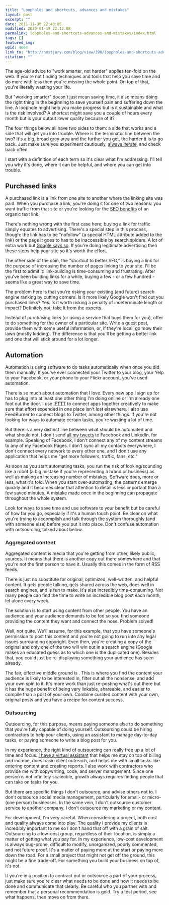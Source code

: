 ```yaml
---
title: "Loopholes and shortcuts, advances and mistakes"
layout: post
excerpt: ""
date: 2011-11-30 22:40:05
modified: 2020-01-19 22:12:08
permalink: loopholes-and-shortcuts-advances-and-mistakes/index.html
tags: []
featured_img:
wpid: 4664
link_to: "http://hostjury.com/blog/view/390/loopholes-and-shortcuts-advances-and-mistakes"
citation: ""
---
```



The age-old advice to "work smarter, not harder" applies ten-fold on the web. If you're not finding techniques and tools that help you save time and do more with less then you're missing the whole point. On top of that, you're literally wasting your life.

But "working smarter" doesn't just mean saving time, it also means doing the right thing in the beginning to save yourself pain and suffering down the line. A loophole might help you make progress but is it sustainable and what is the risk involved? A shortcut might save you a couple of hours every month but is your output lower quality because of it?

The four things below all have two sides to them: a side that works and a side that will get you into trouble. Where is the terminator line between the two? It's a big, broad grey area and the further you get, the harder it is to go back. Just make sure you experiment cautiously, [always iterate](/do-it-and-then-do-it-better-an-iterative-mindset), and check back often.

I start with a definition of each term so it's clear what I'm addressing. I'll tell you why it's done, where it can be helpful, and where you can get into trouble.

## Purchased links

A purchased link is a link from one site to another where the linking site was paid. When you purchase a link, you're doing it for one of two reasons: you want traffic from that site or you're looking for the [SEO benefits](/tag/seo) of an organic text link.

There's nothing wrong with the first case here; buying a link for traffic simply equates to advertising. There's a special step in this process, though: the link has to be "nofollow" (a special HTML attribute added to the link) or the page it goes to has to be inaccessible by search spiders. A lot of extra work but [Google says so](https://support.google.com/webmasters/answer/66356?hl=en&visit_id=637192914768802278-3037726879&rd=1). If you're doing legitimate advertising then these steps help your site so it's worth the effort.

The other side of the coin, the "shortcut to better SEO," is buying a link for the purpose of increasing the number of pages linking to your site. I'll be the first to admit it: link-building is time-consuming and frustrating. After you've been building links for a while, buying a few - or a few hundred - seems like a great way to save time.

The problem here is that you're risking your existing (and future) search engine ranking by cutting corners. Is it more likely Google won't find out you purchased links? Yes. Is it worth risking a penalty of indeterminate length or impact? [Definitely not; take it from the experts](https://moz.com/community/q/text-link-ads-have-you-worked-with-them).

Instead of purchasing links (or using a service that buys them for you), offer to do something for the owner of a particular site. Write a guest post, provide them with some useful information, or, if they're local, go mow their lawn (mostly kidding). The difference is that you'll be getting a better link and one that will stick around for a lot longer.

## Automation

Automation is using software to do tasks automatically when once you did them manually. If you've ever connected your Twitter to your blog, your Yelp to your Facebook, or your phone to your Flickr account, you've used automation.

There is so much about automation that I love. Every new app I sign up for has to plug into at least one other thing I'm doing online or I'm already one foot out the door. I use [IFTTT](https://ifttt.com/) to connect apps together creatively to make sure that effort expended in one place isn't lost elsewhere. I also use FeedBurner to connect blogs to Twitter, among other things. If you're not looking for ways to automate certain tasks, you're wasting a lot of time.

But there is a very distinct line between what should be automated and what should not. I don't send [all my tweets](https://twitter.com/joshcanhelp) to Facebook and LinkedIn, for example. Speaking of Facebook, I don't connect any of my content streams to any of my Facebook Pages. I don't sync all my contacts everywhere, I don't connect every network to every other one, and I don't use any application that helps me "get more followers, traffic, fans, etc."

As soon as you start automating tasks, you run the risk of looking/sounding like a robot (a big mistake if you're representing a brand or business) as well as making an increasing number of mistakes. Software does, more or less, what it's told. When you start over-automating, the patterns emerge quickly and it becomes clear that attention to detail is less important than a few saved minutes. A mistake made once in the beginning can propagate throughout the whole system.

Look for ways to save time and use software to your benefit but be careful of how far you go, especially if it's a human touch point. Be clear on what you're trying to accomplish and talk through the system thoroughly (and with someone else) before you put it into place. Don't confuse automation with outsourcing, talked about below.

### Aggregated content

Aggregated content is media that you're getting from other, likely public, sources. It means that there is another copy out there somewhere and that you're not the first person to have it. Usually this comes in the form of RSS feeds.

There is just no substitute for original, optimized, well-written, and helpful content. It gets people talking, gets shared across the web, does well in search engines, and is fun to make. It's also incredibly time-consuming. Not many people can find the time to write an incredible blog post each month, let alone every week.

The solution is to start using content from other people. You have an audience and your audience demands to be fed so you find someone providing the content they want and connect the hose. Problem solved!

Well, not quite. We'll assume, for this example, that you have someone's permission to post this content and you're not going to run into any legal issues surrounding copyright. Even then, you're creating a copy of the original and only one of the two will win out in a search engine (Google makes an educated guess as to which one is the duplicated one). Besides that, you could just be re-displaying something your audience has seen already.

The fair, effective middle ground is . This is where you find the content your audience is likely to be interested in, filter out all the nonsense, and add your own spin to it. It's more work than just re-posting what's out there but it has the huge benefit of being very linkable, shareable, and easier to compile than a post of your own. Combine curated content with your own, original posts and you have a recipe for content success.

### Outsourcing

Outsourcing, for this purpose, means paying someone else to do something that you're fully capable of doing yourself. Outsourcing could be hiring contractors to help your clients, using an assistant to manage day-to-day tasks, or paying someone to write a blog post for you.

In my experience, the right kind of outsourcing can really free up a lot of time and focus. [I have a virtual assistant](/hiring-a-virtual-assistant/) that helps me stay on top of billing and income, does basic client outreach, and helps me with small tasks like entering content and creating reports. I also work with contractors who provide me with copywriting, code, and server management. Since one person is not infinitely scaleable, growth always requires finding people that can take on tasks for you.

But there are specific things I don't outsource, and advise others not to. I don't outsource social media management, particularly for small- or micro- (one person) businesses. In the same vein, I don't outsource customer service to another company. I don't outsource my marketing or my content.

For development, I'm very careful. When considering a project, both cost and quality always come into play. The quality I provide my clients is incredibly important to me so I don't hand that off with a grain of salt. Outsourcing to a low-cost group, regardless of their location, is simply a matter of getting what you pay for. In my experience, low-cost development is always bug-prone, difficult to modify, unorganized, poorly commented, and not future proof. It's a matter of paying more at the start or paying more down the road. For a small project that might not get off the ground, this might be a fine trade-off. For something you build your business on top of, it's not.

If you're in a position to contract out or outsource a part of your process, just make sure you're clear what needs to be done and how it needs to be done and communicate that clearly. Be careful who you partner with and remember that a personal recommendation is gold. Try a test period, see what happens, then move on from there.
